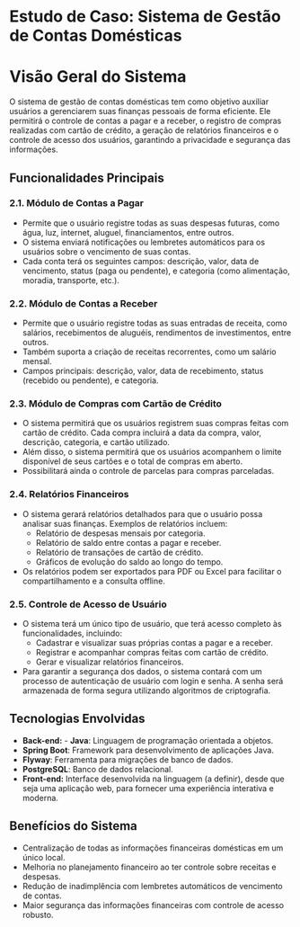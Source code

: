 # Estudo de Caso: Sistema de Gestão de Contas Domésticas 

# Visão Geral do Sistema

O sistema de gestão de contas domésticas tem como objetivo auxiliar usuários a gerenciarem suas finanças pessoais de forma eficiente. Ele permitirá o controle de contas a pagar e a receber, o registro de compras realizadas com cartão de crédito, a geração de relatórios financeiros e o controle de acesso dos usuários, garantindo a privacidade e segurança das informações.

## Funcionalidades Principais

### 2.1. Módulo de Contas a Pagar
- Permite que o usuário registre todas as suas despesas futuras, como água, luz, internet, aluguel, financiamentos, entre outros.
- O sistema enviará notificações ou lembretes automáticos para os usuários sobre o vencimento de suas contas.
- Cada conta terá os seguintes campos: descrição, valor, data de vencimento, status (paga ou pendente), e categoria (como alimentação, moradia, transporte, etc.).

### 2.2. Módulo de Contas a Receber
- Permite que o usuário registre todas as suas entradas de receita, como salários, recebimentos de aluguéis, rendimentos de investimentos, entre outros.
- Também suporta a criação de receitas recorrentes, como um salário mensal.
- Campos principais: descrição, valor, data de recebimento, status (recebido ou pendente), e categoria.

### 2.3. Módulo de Compras com Cartão de Crédito
- O sistema permitirá que os usuários registrem suas compras feitas com cartão de crédito. Cada compra incluirá a data da compra, valor, descrição, categoria, e cartão utilizado.
- Além disso, o sistema permitirá que os usuários acompanhem o limite disponível de seus cartões e o total de compras em aberto.
- Possibilitará ainda o controle de parcelas para compras parceladas.

### 2.4. Relatórios Financeiros
- O sistema gerará relatórios detalhados para que o usuário possa analisar suas finanças. Exemplos de relatórios incluem:
  - Relatório de despesas mensais por categoria.
  - Relatório de saldo entre contas a pagar e receber.
  - Relatório de transações de cartão de crédito.
  - Gráficos de evolução do saldo ao longo do tempo.
- Os relatórios podem ser exportados para PDF ou Excel para facilitar o compartilhamento e a consulta offline.

### 2.5. Controle de Acesso de Usuário
- O sistema terá um único tipo de usuário, que terá acesso completo às funcionalidades, incluindo:
  - Cadastrar e visualizar suas próprias contas a pagar e a receber.
  - Registrar e acompanhar compras feitas com cartão de crédito.
  - Gerar e visualizar relatórios financeiros.
- Para garantir a segurança dos dados, o sistema contará com um processo de autenticação de usuário com login e senha. A senha será armazenada de forma segura utilizando algoritmos de criptografia.

## Tecnologias Envolvidas
- **Back-end:** - **Java**: Linguagem de programação orientada a objetos.
- **Spring Boot**: Framework para desenvolvimento de aplicações Java.
- **Flyway**: Ferramenta para migrações de banco de dados.
- **PostgreSQL**: Banco de dados relacional.
- **Front-end:** Interface desenvolvida na linguagem (a definir), desde que seja uma aplicação web, para fornecer uma experiência interativa e moderna.


## Benefícios do Sistema
- Centralização de todas as informações financeiras domésticas em um único local.
- Melhoria no planejamento financeiro ao ter controle sobre receitas e despesas.
- Redução de inadimplência com lembretes automáticos de vencimento de contas.
- Maior segurança das informações financeiras com controle de acesso robusto.

